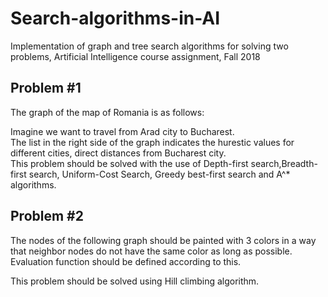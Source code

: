 # Search-algorithms-in-AI
Implementation of graph and tree search algorithms for solving two problems, Artificial Intelligence course assignment, Fall 2018
## Problem #1
The graph of the map of Romania is as follows: <br/>

Imagine we want to travel from Arad city to Bucharest.<br>
The list in the right side of the graph indicates the hurestic values for different cities, direct distances from Bucharest city. <br/>
This problem should be solved with the use of Depth-first search,Breadth-first search, Uniform-Cost Search, Greedy best-first search and A^* algorithms.<br/>
## Problem #2
The nodes of the following graph should be painted with 3 colors in a way that neighbor nodes do not have the same color as long as possible. Evaluation function should be defined according to this. <br/>

This problem should be solved using Hill climbing algorithm.<br/>
